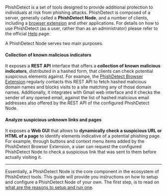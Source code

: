 PhishDetect is a set of tools designed to provide additional protection to individuals at risk from phishing attacks. PhishDetect is composed of a server, generally called a **PhishDetect Node**, and a number of clients, including a [browser extension](https://github.com/phishdetect/phishdetect-extension) and other applications. For details on how to use PhishDetect (as a user, rather than as an administrator) please refer to the official [Help](https://phishdetect.io/help/) page.

A PhishDetect Node serves two main purposes.

#### Collection of known malicious indicators

It exposes a **REST API** interface that offers a **collection of known malicious indicators**, distributed in a hashed form, that clients can check potential suspicious elements against. For exampe, the [PhishDetect Browser Extension](https://github.com/phishdetect/phishdetect-extension) regularly contacts this REST API to fetch hashed malicious domain names and blocks visits to a site matching any of those domain names. Additionally, it integrates with Gmail web interface and it checks the sender of any opened email, against the list of hashed malicious email addresses also offered by the REST API of the configured PhishDetect Node.

#### Analyze suspicious unknown links and pages

It exposes a **Web GUI** that allows to **dynamically check a suspicious URL or HTML of a page** to identify elements indicative of a potential phishing page. For example, through buttons and context menu items added by the PhishDetect Browser Extension, a user can request the configured PhishDetect Node to check a suspicious link that was sent to them before actually visiting it.

---

Essentially, a PhishDetect Node is the core component in the ecosystem of PhishDetect tools. This guide will provide you instructions on how to setup and configure a PhishDetect Node of your own. The first step, is to read on [what are the reasons to setup and run one](why.md).
